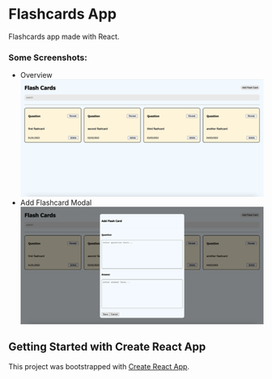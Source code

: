 # Flashcards App

Flashcards app made with React. 

### Some Screenshots:
- Overview
![Overview Screenshot](/img/FlashCardApp.png)
- Add Flashcard Modal
![Add Flashcard Modal](/img/addFlashCardModal.png)


## Getting Started with Create React App

This project was bootstrapped with [Create React App](https://github.com/facebook/create-react-app).


